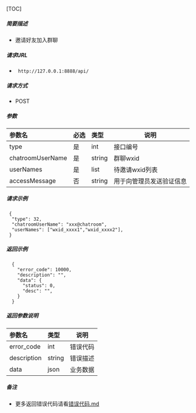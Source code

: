 

[TOC]
    
##### 简要描述

- 邀请好友加入群聊

##### 请求URL
- ` http://127.0.0.1:8888/api/`
  
##### 请求方式
- POST 

##### 参数

| 参数名              | 必选 | 类型     | 说明           |   
|:-----------------|:---|:-------|--------------|   
| type             | 是  | int    | 接口编号         |   
| chatroomUserName | 是  | string | 群聊wxid       |   
| userNames        | 是  | list   | 待邀请wxid列表    |   
| accessMessage    | 否  | string | 用于向管理员发送验证信息 |   

##### 请求示例

```
 {
  "type": 32,
  "chatroomUserName": "xxx@chatroom",
  "userNames": ["wxid_xxxx1","wxid_xxxx2"],
 } 
```

##### 返回示例 

``` 
  {
    "error_code": 10000,
    "description": "",
    "data": {
      "status": 0,
      "desc": "",
    }
  }
```

##### 返回参数说明 

| 参数名         | 类型     | 说明   |   
|:------------|:-------|------|   
| error_code  | int    | 错误代码 |   
| description | string | 错误描述 |   
| data        | json   | 业务数据 |   

##### 备注 

- 更多返回错误代码请看[错误代码.md](../错误代码.md)






